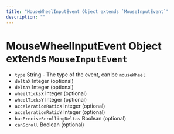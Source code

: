 ```yaml
---
title: "MouseWheelInputEvent Object extends `MouseInputEvent`"
description: ""
---
```


# MouseWheelInputEvent Object extends `MouseInputEvent`

* `type` String - The type of the event, can be `mouseWheel`.
* `deltaX` Integer (optional)
* `deltaY` Integer (optional)
* `wheelTicksX` Integer (optional)
* `wheelTicksY` Integer (optional)
* `accelerationRatioX` Integer (optional)
* `accelerationRatioY` Integer (optional)
* `hasPreciseScrollingDeltas` Boolean (optional)
* `canScroll` Boolean (optional)
